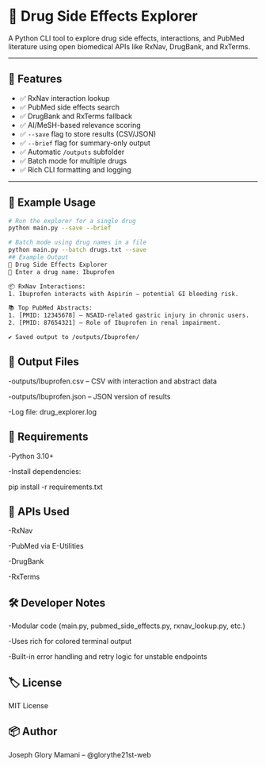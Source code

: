 # 💊 Drug Side Effects Explorer

A Python CLI tool to explore drug side effects, interactions, and PubMed literature using open biomedical APIs like RxNav, DrugBank, and RxTerms.

---

## 🚀 Features

- ✅ RxNav interaction lookup  
- ✅ PubMed side effects search  
- ✅ DrugBank and RxTerms fallback  
- ✅ AI/MeSH-based relevance scoring  
- ✅ `--save` flag to store results (CSV/JSON)  
- ✅ `--brief` flag for summary-only output  
- ✅ Automatic `/outputs` subfolder  
- ✅ Batch mode for multiple drugs  
- ✅ Rich CLI formatting and logging  

---

## 🧪 Example Usage

```bash
# Run the explorer for a single drug
python main.py --save --brief

# Batch mode using drug names in a file
python main.py --batch drugs.txt --save
## Example Output
💊 Drug Side Effects Explorer
🔎 Enter a drug name: Ibuprofen

📦 RxNav Interactions:
1. Ibuprofen interacts with Aspirin – potential GI bleeding risk.

📚 Top PubMed Abstracts:
1. [PMID: 12345678] – NSAID-related gastric injury in chronic users.
2. [PMID: 87654321] – Role of Ibuprofen in renal impairment.

✔ Saved output to /outputs/Ibuprofen/

```
## **📁 Output Files**

-outputs/Ibuprofen.csv – CSV with interaction and abstract data

-outputs/Ibuprofen.json – JSON version of results

-Log file: drug_explorer.log

## **🔧 Requirements**

-Python 3.10+

-Install dependencies:

pip install -r requirements.txt

## **📡 APIs Used**

-RxNav

-PubMed via E-Utilities

-DrugBank

-RxTerms

## **🛠 Developer Notes**

-Modular code (main.py, pubmed_side_effects.py, rxnav_lookup.py, etc.)

-Uses rich for colored terminal output

-Built-in error handling and retry logic for unstable endpoints

## **🏷️ License**

MIT License

## **📦 Author**
Joseph Glory Mamani – @glorythe21st-web
